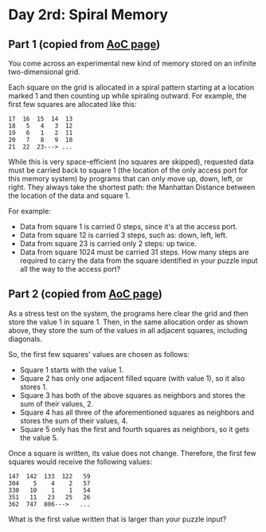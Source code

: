 # Day 2rd: Spiral Memory

Part 1 (copied from [AoC page](http://adventofcode.com/2017/day/3))
------
You come across an experimental new kind of memory stored on an infinite two-dimensional grid.

Each square on the grid is allocated in a spiral pattern starting at a location marked 1 and then counting up while spiraling outward. For example, the first few squares are allocated like this:

    17  16  15  14  13
    18   5   4   3  12
    19   6   1   2  11
    20   7   8   9  10
    21  22  23---> ...

While this is very space-efficient (no squares are skipped), requested data must be carried back to square 1 (the location of the only access port for this memory system) by programs that can only move up, down, left, or right. They always take the shortest path: the Manhattan Distance between the location of the data and square 1.

For example:

- Data from square 1 is carried 0 steps, since it's at the access port.
- Data from square 12 is carried 3 steps, such as: down, left, left.
- Data from square 23 is carried only 2 steps: up twice.
- Data from square 1024 must be carried 31 steps.
How many steps are required to carry the data from the square identified in your puzzle input all the way to the access port?


Part 2 (copied from [AoC page](http://adventofcode.com/2017/day/3))
------
As a stress test on the system, the programs here clear the grid and then store the value 1 in square 1. Then, in the same allocation order as shown above, they store the sum of the values in all adjacent squares, including diagonals.

So, the first few squares' values are chosen as follows:

- Square 1 starts with the value 1.
- Square 2 has only one adjacent filled square (with value 1), so it also stores 1.
- Square 3 has both of the above squares as neighbors and stores the sum of their values, 2.
- Square 4 has all three of the aforementioned squares as neighbors and stores the sum of their values, 4.
- Square 5 only has the first and fourth squares as neighbors, so it gets the value 5.

Once a square is written, its value does not change. Therefore, the first few squares would receive the following values:

    147  142  133  122   59
    304    5    4    2   57
    330   10    1    1   54
    351   11   23   25   26
    362  747  806--->   ...

What is the first value written that is larger than your puzzle input?

